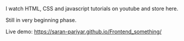 I watch HTML, CSS and javascript tutorials on youtube and store here.

Still in very beginning phase.

Live demo: https://saran-pariyar.github.io/Frontend_something/
